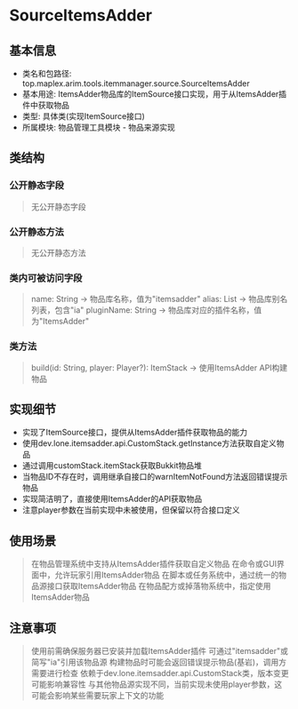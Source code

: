 # SourceItemsAdder

## 基本信息
- 类名和包路径: top.maplex.arim.tools.itemmanager.source.SourceItemsAdder
- 基本用途: ItemsAdder物品库的ItemSource接口实现，用于从ItemsAdder插件中获取物品
- 类型: 具体类(实现ItemSource接口)
- 所属模块: 物品管理工具模块 - 物品来源实现

## 类结构

### 公开静态字段
> 无公开静态字段

### 公开静态方法
> 无公开静态方法

### 类内可被访问字段
> name: String -> 物品库名称，值为"itemsadder"
> alias: List<String> -> 物品库别名列表，包含"ia"
> pluginName: String -> 物品库对应的插件名称，值为"ItemsAdder"

### 类方法
> build(id: String, player: Player?): ItemStack -> 使用ItemsAdder API构建物品

## 实现细节
- 实现了ItemSource接口，提供从ItemsAdder插件获取物品的能力
- 使用dev.lone.itemsadder.api.CustomStack.getInstance方法获取自定义物品
- 通过调用customStack.itemStack获取Bukkit物品堆
- 当物品ID不存在时，调用继承自接口的warnItemNotFound方法返回错误提示物品
- 实现简洁明了，直接使用ItemsAdder的API获取物品
- 注意player参数在当前实现中未被使用，但保留以符合接口定义

## 使用场景
> 在物品管理系统中支持从ItemsAdder插件获取自定义物品
> 在命令或GUI界面中，允许玩家引用ItemsAdder物品
> 在脚本或任务系统中，通过统一的物品源接口获取ItemsAdder物品
> 在物品配方或掉落物系统中，指定使用ItemsAdder物品

## 注意事项
> 使用前需确保服务器已安装并加载ItemsAdder插件
> 可通过"itemsadder"或简写"ia"引用该物品源
> 构建物品时可能会返回错误提示物品(基岩)，调用方需要进行检查
> 依赖于dev.lone.itemsadder.api.CustomStack类，版本变更可能影响兼容性
> 与其他物品源实现不同，当前实现未使用player参数，这可能会影响某些需要玩家上下文的功能
